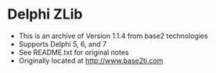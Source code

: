 # Delphi ZLib

* This is an archive of Version 1.1.4 from base2 technologies
* Supports Delphi 5, 6, and 7
* See README.txt for original notes
* Originally located at http://www.base2ti.com
